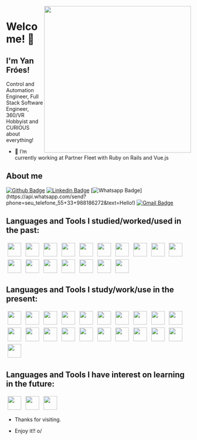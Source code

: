 <!--
**yanfroes/yanfroes** is a ✨ _special_ ✨ repository because its `README.md` (this file) appears on your GitHub profile.

- 🔭 I’m currently working on ...
- 🌱 I’m currently learning ...
- 👯 I’m looking to collaborate on ...
- 🤔 I’m looking for help with ...
- 💬 Ask me about ...
- 📫 How to reach me: ...
- 😄 Pronouns: ...
- ⚡ Fun fact: ...
-->

	
<img align="right" width="400" height="400" src="https://yanfroes.github.io/dev/images/IMG_20181225_223522_828.jpg">
 
# Welcome! 👋
 
## I'm Yan Fróes!
 
Control and Automation Engineer, Full Stack Software Engineer, 360/VR Hobbyist and CURIOUS about everything!
 
- 🔭 I’m currently working at Partner Fleet with Ruby on Rails and Vue.js
 
## About me 
[![Github Badge](https://img.shields.io/badge/-Github-000?style=flat-square&logo=Github&logoColor=white&link=https://github.com/yanfroes)](https://github.com/yanfroes)
[![Linkedin Badge](https://img.shields.io/badge/-LinkedIn-blue?style=flat-square&logo=Linkedin&logoColor=white&link=https://www.linkedin.com/in/yanfroes/)](https://www.linkedin.com/in/yanfroes/)
[![Whatsapp Badge](https://img.shields.io/badge/-Whatsapp-4CA143?style=flat-square&labelColor=4CA143&logo=whatsapp&logoColor=white&link=https://api.whatsapp.com/send?phone=seu_telefone_55+33+988186272&text=Hello!)](https://api.whatsapp.com/send?phone=seu_telefone_55+33+988186272&text=Hello!)
[![Gmail Badge](https://img.shields.io/badge/-Gmail-c14438?style=flat-square&logo=Gmail&logoColor=white&link=mailto:yanfroesdev@gmail.com)](mailto:yanfroesdev@gmail.com)
 
 
## Languages and Tools I studied/worked/used in the past:
<p align="left">
<img src="https://yanfroes.github.io/dev/icons/c.svg" height="37" style="vertical-align:top; margin:4px">
<img src="https://yanfroes.github.io/dev/icons/cplusplus.svg" height="37" style="vertical-align:top; margin:4px">
<img src="https://yanfroes.github.io/dev/icons/csharp.svg" height="37" style="vertical-align:top; margin:4px">
<img src="https://yanfroes.github.io/dev/icons/arduino.svg" height="37" style="vertical-align:top; margin:4px">
<img src="https://yanfroes.github.io/dev/icons/matlab.svg" height="37" style="vertical-align:top; margin:4px">
<img src="https://yanfroes.github.io/dev/icons/python.svg" height="37" style="vertical-align:top; margin:4px">
<img src="https://yanfroes.github.io/dev/icons/visualstudio.svg" height="37" style="vertical-align:top; margin:4px">
<img src="https://yanfroes.github.io/dev/icons/wordpress.svg" height="37" style="vertical-align:top; margin:4px">
<img src="https://yanfroes.github.io/dev/icons/mysql.svg" height="37" style="vertical-align:top; margin:4px">
<img src="https://yanfroes.github.io/dev/icons/bulma.svg" height="37" style="vertical-align:top; margin:4px">
<img src="https://yanfroes.github.io/dev/icons/tailwindcss.svg" height="37" style="vertical-align:top; margin:4px">
<img src="https://yanfroes.github.io/dev/icons/digitalocean.svg" height="37" style="vertical-align:top; margin:4px">
<img src="https://yanfroes.github.io/dev/icons/aftereffects.svg" height="37" style="vertical-align:top; margin:4px">
<img src="https://yanfroes.github.io/dev/icons/premierepro.svg" height="37" style="vertical-align:top; margin:4px">
<img src="https://yanfroes.github.io/dev/icons/illustrator.svg" height="37" style="vertical-align:top; margin:4px">
<img src="https://yanfroes.github.io/dev/icons/photoshop.svg" height="37" style="vertical-align:top; margin:4px">
<img src="https://yanfroes.github.io/dev/icons/3dvista.png" height="37" style="vertical-align:top; margin:4px">
</p>
	
## Languages and Tools I study/work/use in the present:
<p align="left">
<img src="https://yanfroes.github.io/dev/icons/canva.svg" height="37" style="vertical-align:top; margin:4px">
<img src="https://yanfroes.github.io/dev/icons/linux.svg" height="37" style="vertical-align:top; margin:4px">
<img src="https://yanfroes.github.io/dev/icons/ubuntu.svg" height="37" style="vertical-align:top; margin:4px">
<img src="https://yanfroes.github.io/dev/icons/chrome.svg" height="37" style="vertical-align:top; margin:4px">
<img src="https://yanfroes.github.io/dev/icons/firefox.svg" height="37" style="vertical-align:top; margin:4px">
<img src="https://yanfroes.github.io/dev/icons/vscode.svg" height="37" style="vertical-align:top; margin:4px">
<img src="https://yanfroes.github.io/dev/icons/git.svg" height="37" style="vertical-align:top; margin:4px">
<img src="https://yanfroes.github.io/dev/icons/github.svg" height="37" style="vertical-align:top; margin:4px">
<img src="https://yanfroes.github.io/dev/icons/gitkraken.png" height="37" style="vertical-align:top; margin:4px">
<img src="https://yanfroes.github.io/dev/icons/html5.svg" height="37" style="vertical-align:top; margin:4px">
<img src="https://yanfroes.github.io/dev/icons/css3.svg" height="37" style="vertical-align:top; margin:4px">
<img src="https://yanfroes.github.io/dev/icons/sass.svg" height="37" style="vertical-align:top; margin:4px">
<img src="https://yanfroes.github.io/dev/icons/bootstrap.svg" height="37" style="vertical-align:top; margin:4px">
<img src="https://yanfroes.github.io/dev/icons/javascript.svg" height="37" style="vertical-align:top; margin:4px">
<img src="https://yanfroes.github.io/dev/icons/vuejs.svg" height="37" style="vertical-align:top; margin:4px">
<img src="https://yanfroes.github.io/dev/icons/nuxtjs.svg" height="37" style="vertical-align:top; margin:4px">
<img src="https://yanfroes.github.io/dev/icons/ruby.svg" height="37" style="vertical-align:top; margin:4px">
<img src="https://yanfroes.github.io/dev/icons/rails.svg" height="37" style="vertical-align:top; margin:4px">
<img src="https://yanfroes.github.io/dev/icons/docker.svg" height="37" style="vertical-align:top; margin:4px">
<img src="https://yanfroes.github.io/dev/icons/heroku.svg" height="37" style="vertical-align:top; margin:4px">
<img src="https://yanfroes.github.io/dev/icons/amazonwebservices.svg" height="37" style="vertical-align:top; margin:4px">
</p>

## Languages and Tools I have interest on learning in the future:
<p align="left">
<img src="https://yanfroes.github.io/dev/icons/unity.svg" height="37" style="vertical-align:top; margin:4px">
<img src="https://yanfroes.github.io/dev/icons/flutter.svg" height="37" style="vertical-align:top; margin:4px">
<img src="https://yanfroes.github.io/dev/icons/threejs.svg" height="37" style="vertical-align:top; margin:4px">
</p>

- Thanks for visiting. 
 
- Enjoy it!! o/
